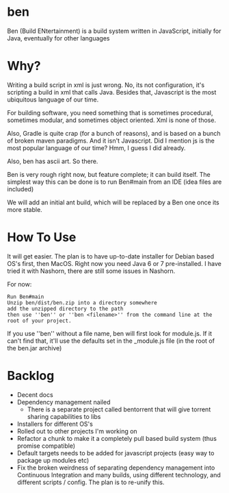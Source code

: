 ben
===

Ben (Build ENtertainment) is a build system written in JavaScript, initially for Java, eventually for other languages

Why?
====

Writing a build script in xml is just wrong.  No, its not configuration, it's scripting a build in xml that calls Java.
Besides that, Javascript is the most ubiquitous language of our time.


For building software, you need something that is sometimes procedural, sometimes modular, and sometimes object oriented.
Xml is none of those.


Also, Gradle is quite crap (for a bunch of reasons), and is based on a bunch of broken maven paradigms.
And it isn't Javascript.  Did I mention js is the most popular language of our time?  Hmm, I guess I did already.


Also, ben has ascii art.  So there.


Ben is very rough right now, but feature complete; it can build itself.
The simplest way this can be done is to run Ben#main from an IDE (idea files are included)

We will add an initial ant build, which will be replaced by a Ben one once its more stable.



How To Use
==========

It will get easier.  The plan is to have up-to-date installer for Debian based OS's first, then MacOS.
Right now you need Java 6 or 7 pre-installed.  I have tried it with Nashorn, there are still some issues in Nashorn.

For now:

```
Run Ben#main
Unzip ben/dist/ben.zip into a directory somewhere
add the unzipped directory to the path
then use ''ben'' or ''ben <filename>'' from the command line at the root of your project.
```

If you use ''ben'' without a file name, ben will first look for module.js.  If it can't find that, it'll use the
defaults set in the _module.js file (in the root of the ben.jar archive)



Backlog
=======

 - Decent docs
 - Dependency management nailed
    - There is a separate project called bentorrent that will give torrent sharing capabilities to libs
 - Installers for different OS's
 - Rolled out to other projects I'm working on
 - Refactor a chunk to make it a completely pull based build system (thus promise compatible)
 - Default targets needs to be added for javascript projects (easy way to package up modules etc)
 - Fix the broken weirdness of separating dependency management into Continuous Integration and many builds, using different technology, and different scripts / config.  The plan is to re-unify this.
